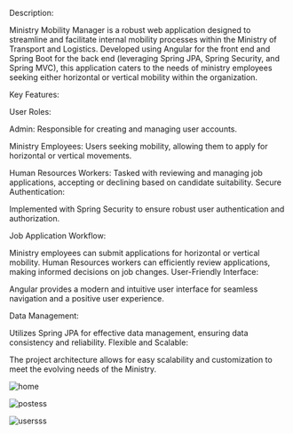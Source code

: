 

Description:


Ministry Mobility Manager is a robust web application designed to streamline and facilitate internal mobility processes within the Ministry of Transport and Logistics. Developed using Angular for the front end and Spring Boot for the back end (leveraging Spring JPA, Spring Security, and Spring MVC), this application caters to the needs of ministry employees seeking either horizontal or vertical mobility within the organization.

Key Features:

User Roles:

Admin: Responsible for creating and managing user accounts.

Ministry Employees: Users seeking mobility, allowing them to apply for horizontal or vertical movements.

Human Resources Workers: Tasked with reviewing and managing job applications, accepting or declining based on candidate suitability.
Secure Authentication:

Implemented with Spring Security to ensure robust user authentication and authorization.

Job Application Workflow:

Ministry employees can submit applications for horizontal or vertical mobility.
Human Resources workers can efficiently review applications, making informed decisions on job changes.
User-Friendly Interface:

Angular provides a modern and intuitive user interface for seamless navigation and a positive user experience.

Data Management:

Utilizes Spring JPA for effective data management, ensuring data consistency and reliability.
Flexible and Scalable:

The project architecture allows for easy scalability and customization to meet the evolving needs of the Ministry.


![home](https://github.com/pizzo54/managerial-mobility-System-angular/assets/87623142/7d566242-fe28-478e-8312-8b98aef5f0d9)


![postess](https://github.com/pizzo54/managerial-mobility-System-angular/assets/87623142/888c154c-4b34-4484-9845-d800824aa677)


![usersss](https://github.com/pizzo54/managerial-mobility-System-angular/assets/87623142/84739d37-0bf9-4c93-8bb6-d9d3506e7d30)



